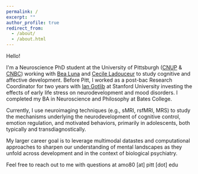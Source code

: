 ```yaml
---
permalink: /
excerpt: ""
author_profile: true
redirect_from: 
  - /about/
  - /about.html
---
```


Hello!

I'm a Neuroscience PhD student at the University of Pittsburgh ([CNUP](https://www.cnup.pitt.edu/about) & [CNBC](https://www.cnbc.cmu.edu/)) working with [Bea Luna](https://lncd.pitt.edu/wp/) and [Cecile Ladouceur](https://www.candlab.pitt.edu/) to study cognitive and affective development. Before Pitt, I worked as a post-bac Research Coordinator for two years with [Ian Gotlib](https://mood.stanford.edu/) at Stanford University investing the effects of early life stress on neurodevelopment and mood disorders. I completed my BA in Neuroscience and Philosophy at Bates College.

Currently, I use neuroimaging techniques (e.g., sMRI, rsfMRI, MRS) to study the mechanisms underlying the neurodevelopment of cognitive control, emotion regulation, and motivated behaviors, primarily in adolescents, both typically and transdiagnostically. 

My larger career goal is to leverage multimodal datastes and computational approaches to sharpen our understanding of mental landscapes as they unfold across development and in the context of biological psychiatry.

Feel free to reach out to me with questions at amo80 [at] pitt [dot] edu  
